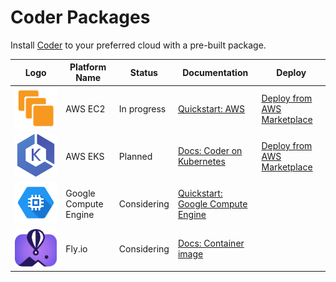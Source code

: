 # Coder Packages

Install [Coder](https://github.com/coder/coder) to your preferred cloud with a pre-built package.

| Logo                                       | Platform Name         | Status      | Documentation                                                                                                                          | Deploy                                             |
| ------------------------------------------ | --------------------- | ----------- | -------------------------------------------------------------------------------------------------------------------------------------- | -------------------------------------------------- |
| ![AWS EC2 Logo](./assets/ec2.svg)          | AWS EC2               | In progress | [Quickstart: AWS](https://coder.com/docs/v2/latest/quickstart/aws)                                                                     | [Deploy from AWS Marketplace](https://example.com) |
| ![AWS EKS Logo](./assets/eks.svg)          | AWS EKS               | Planned     | [Docs: Coder on Kubernetes](https://coder.com/docs/v2/latest/install/kubernetes)                                                       | [Deploy from AWS Marketplace](https://example.com) |
| ![Google Compute Engine](./assets/gce.svg) | Google Compute Engine | Considering | [Quickstart: Google Compute Engine](https://coder.com/docs/v2/latest/quickstart/google-cloud-platform)                                 |                                                    |
| ![Fly.io](./assets/fly.io.svg)             | Fly.io                | Considering | [Docs: Container image](https://coder.com/docs/v2/latest/install/docker#run-coder-with-access-url-and-external-postgresql-recommended) |                                                    |
